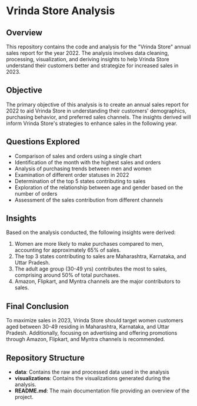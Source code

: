 # Vrinda Store Analysis

## Overview

This repository contains the code and analysis for the "Vrinda Store" annual sales report for the year 2022. The analysis involves data cleaning, processing, visualization, and deriving insights to help Vrinda Store understand their customers better and strategize for increased sales in 2023.

## Objective

The primary objective of this analysis is to create an annual sales report for 2022 to aid Vrinda Store in understanding their customers' demographics, purchasing behavior, and preferred sales channels. The insights derived will inform Vrinda Store's strategies to enhance sales in the following year.

## Questions Explored

- Comparison of sales and orders using a single chart
- Identification of the month with the highest sales and orders
- Analysis of purchasing trends between men and women
- Examination of different order statuses in 2022
- Determination of the top 5 states contributing to sales
- Exploration of the relationship between age and gender based on the number of orders
- Assessment of the sales contribution from different channels

## Insights

Based on the analysis conducted, the following insights were derived:

1. Women are more likely to make purchases compared to men, accounting for approximately 65% of sales.
2. The top 3 states contributing to sales are Maharashtra, Karnataka, and Uttar Pradesh.
3. The adult age group (30-49 yrs) contributes the most to sales, comprising around 50% of total purchases.
4. Amazon, Flipkart, and Myntra channels are the major contributors to sales.

## Final Conclusion

To maximize sales in 2023, Vrinda Store should target women customers aged between 30-49 residing in Maharashtra, Karnataka, and Uttar Pradesh. Additionally, focusing on advertising and offering promotions through Amazon, Flipkart, and Myntra channels is recommended.

## Repository Structure

- **data**: Contains the raw and processed data used in the analysis
- **visualizations**: Contains the visualizations generated during the analysis.
- **README.md**: The main documentation file providing an overview of the project.


